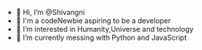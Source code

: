 - 👋 Hi, I’m @Shivangni
- 💞️ I'm a codeNewbie aspiring to be a developer
- 👀 I’m interested in Humanity,Universe and technology
- 🌱 I’m currently messing with Python and JavaScript


<!---
Shivangni/Shivangni is a ✨ special ✨ repository because its `README.md` (this file) appears on your GitHub profile.
You can click the Preview link to take a look at your changes.
--->
